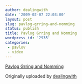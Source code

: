 ```yaml
---
author: dealingwith
date: '2009-02-07 22:03:00'
layout: post
slug: pavlog-grring-and-nomming
status: publish
title: Pavlog Grring and Nomming
wordpress_id: '2935'
categories:
 - pavlov
 - video
---
```



[Pavlog Grring and Nomming][1]

Originally uploaded by [dealingwith][2]


   [1]: http://www.flickr.com/photos/dealingwith/3260921337/

   [2]: http://www.flickr.com/people/dealingwith/

